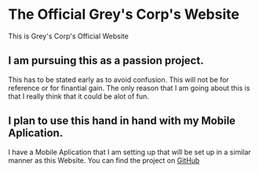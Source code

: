 # The Official Grey's Corp's Website

This is Grey's Corp's Official Website

## I am pursuing this as a passion project.

This has to be stated early as to avoid confusion. This will not be for reference or for finantial gain.
The only reason that I am going about this is that I really think that it could be alot of fun.

## I plan to use this hand in hand with my Mobile Aplication.

I have a Mobile Aplication that I am setting up that will be set up in a similar manner as this Website.
You can find the project on [GitHub](https://github.com/GreyStinger/greys_corp_aplication)